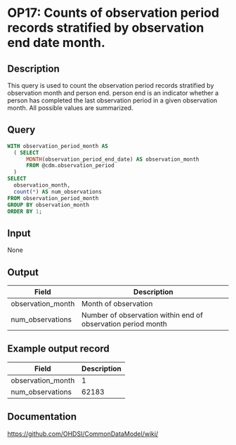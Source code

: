 <!---
Group:observation period
Name:OP17 Counts of observation period records stratified by observation end date month.
Author:Patrick Ryan
CDM Version: 5.3
-->

# OP17: Counts of observation period records stratified by observation end date month.

## Description
This query is used to count the observation period records stratified by observation month and person end. person end is an indicator whether a person has completed the last observation period in a given observation month. All possible values are summarized.

## Query
```sql
WITH observation_period_month AS
  ( SELECT
      MONTH(observation_period_end_date) AS observation_month
      FROM @cdm.observation_period
  )
SELECT
  observation_month,
  count(*) AS num_observations
FROM observation_period_month
GROUP BY observation_month
ORDER BY 1;
```

## Input

None

## Output

| Field |  Description |
| --- | --- |
| observation_month | Month of observation |
| num_observations | Number of observation within end of observation period month |

## Example output record

|  Field |  Description |
| --- | --- |
| observation_month |  1 |
| num_observations |  62183 |

## Documentation
https://github.com/OHDSI/CommonDataModel/wiki/
